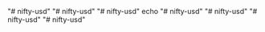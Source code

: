 "# nifty-usd" 
"# nifty-usd" 
"# nifty-usd" 
echo "# nifty-usd" 
"# nifty-usd" 
"# nifty-usd" 
"# nifty-usd" 
